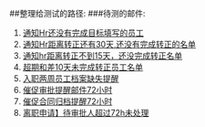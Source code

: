 ##整理给测试的路径:
###待测的邮件:
1. [通知Hr还没有完成目标填写的员工](http://10.10.10.59:8081/OADEV-176/quartz/fire/noticeHrNotFillTarget)
2. [通知Hr距离转正还有30天,还没有完成转正的名单](http://10.10.10.59:8081/OADEV-176/quartz/fire/noticeHrNotFinishRegular30)
3. [通知hr距离转正不到15天，还没完成转正名单](http://10.10.10.59:8081/OADEV-176/quartz/fire/noticeHrNotFinishRegularLess15)
4. [超期和差10天未完成转正员工名单](http://10.10.10.59:8081/OADEV-176/quartz/fire/notFinishApproveAfterRegularDate)
5. [入职两周员工档案缺失提醒](http://10.10.10.59:8081/OADEV-176/quartz/fire/docMissingRemind)  
6. [催促审批提醒邮件72小时](http://10.10.10.59:8081/OADEV-176/quartz/fire/contractExpirNoticeApprovalInfo2ApproverJob) 
7. [催促合同归档提醒72小时](http://10.10.10.59:8081/OADEV-176/quartz/fire/contractExpirNoticeProcessContract2CbJob)
8. [离职申请】待审批人超过72h未处理](http://10.10.10.59:8081/OADEV-176/quartz/fire/empLeaveApproverNotice)

